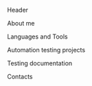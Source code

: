Header

About me

Languages and Tools

Automation testing projects

Testing documentation

Contacts
